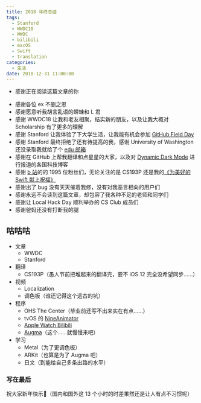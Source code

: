 ```yaml
---
title: 2018 年终总结
tags:
  - Stanford
  - WWDC18
  - WWDC
  - bilibili
  - macOS
  - Swift
  - translation
categories:
  - 生活
date: 2018-12-31 11:00:00
---
```


- 感谢正在阅读这篇文章的你
<!-- more -->
- 感谢各位 ex 不删之恩
- 感谢愿意听我胡言乱语的螮蝀和 L 君
- 感谢 WWDC18 让我和老友相聚，结实新的朋友，以及让我大概对 Scholarship 有了更多的理解
- 感谢 Stanford 让我体验了下大学生活，让我能有机会参加 [GitHub Field Day](https://youtu.be/kDqzC7RvEXE)
- 感谢 Stanford 最终拒绝了还有待提高的我，感谢 University of Washington 还没录取我就给了个 [edu 邮箱](mailto:zhuzhiyu@uw.edu)
- 感谢在 GitHub 上帮我翻译和点星星的大家，以及对 [Dynamic Dark Mode](https://github.com/ApolloZhu/Dynamic-Dark-Mode) 进行报道的各国科技博客
- 感谢 [b 站](https://space.bilibili.com/14767902)的的 1995 位粉丝们，无论关注的是 CS193P 还是我的[《为美好的 Swift 献上祝福》](https://www.bilibili.com/read/readlist/rl41739)
- 感谢出了 bug 没有天天催着我修，没有对我恶言相向的用户们
- 感谢永远不会读到这篇文章，却包容了我各种不足的老师和同学们
- 感谢让 Local Hack Day 顺利举办的 CS Club 成员们
- 感谢爸妈还没有打断我的腿

## 咕咕咕

- 文章
  - WWDC
  - Stanford
- 翻译
  - CS193P（愚人节前把堆起来的翻译完，要不 iOS 12 完全没希望同步……）
- 视频
  - Localization
  - 调色板（谁还记得这个远古的坑）
- 程序
  - OHS The Center（毕业前还写不出来实在有点……）
  - tvOS 的 [NineAnimator](https://github.com/SuperMarcus/NineAnimator)
  - [Apple Watch Bilibili](https://github.com/ApolloZhu/Apple-Watch-Bilibili)
  - [Augma](https://github.com/ApolloZhu/Augma)（这个……就慢慢来吧）
- 学习
  - Metal（为了更调色板）
  - ARKit（也算是为了 Augma 吧）
  - 日文（到能给自己多条出路的水平）

### 写在最后

祝大家新年快乐🎊（国内和国外这 13 个小时的时差果然还是让人有点不习惯呢）
